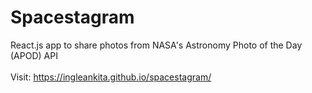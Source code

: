 # Spacestagram

React.js app to share photos from NASA's Astronomy Photo of the Day (APOD) API <br><br>
Visit: https://ingleankita.github.io/spacestagram/

